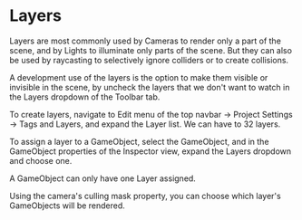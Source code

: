 # Layers

Layers are most commonly used by Cameras to render only a part of the scene, and by Lights to illuminate only parts of the scene. But they can also be used by raycasting to selectively ignore colliders or to create collisions.

A development use of the layers is the option to make them visible or invisible in the scene, by uncheck the layers that we don't want to watch in the Layers dropdown of the Toolbar tab.

To create layers, navigate to Edit menu of the top navbar → Project Settings → Tags and Layers, and expand the Layer list. We can have to 32 layers.

To assign a layer to a GameObject, select the GameObject, and in the GameObject properties of the Inspector view, expand the Layers dropdown and choose one.

A GameObject can only have one Layer assigned.

Using the camera's culling mask property, you can choose which layer's GameObjects will be rendered.